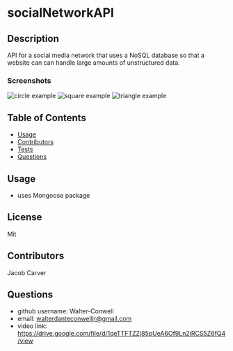 # socialNetworkAPI

## Description

API for a social media network that uses a NoSQL database so that a website can can handle large amounts of unstructured data.

### Screenshots

![circle example](./examples/image.png)
![square example](./examples/image2.png)
![triangle example](./examples/image3.png)

## Table of Contents

- [Usage](#usage)
- [Contributors](#credits)
- [Tests](#test)
- [Questions](#gitUser)

## Usage

- uses Mongoose package

## License

Mit

## Contributors

Jacob Carver

## Questions

- github username: Walter-Conwell
- email: walterdanteconwelljr@gmail.com
- video link: https://drive.google.com/file/d/1qeTTFTZZj85pUeA6Of9Ln2iRCS5Z6fQ4/view
